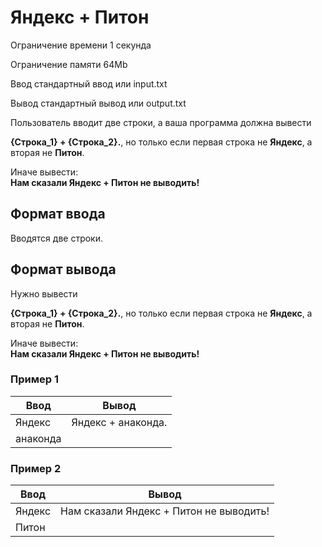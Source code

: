 # Яндекс + Питон

Ограничение времени 1 секунда

Ограничение памяти 64Mb

Ввод стандартный ввод или input.txt

Вывод стандартный вывод или output.txt

Пользователь вводит две строки, а ваша программа должна вывести

**{Строка_1} + {Строка_2}.**, но только если первая строка не  **Яндекс**, а вторая не  **Питон**.

Иначе вывести:  
**Нам сказали Яндекс + Питон не выводить!**

## Формат ввода

Вводятся две строки.

## Формат вывода

Нужно вывести

**{Строка_1} + {Строка_2}.**, но только если первая строка не  **Яндекс**, а вторая не  **Питон**.

Иначе вывести:  
**Нам сказали Яндекс + Питон не выводить!**

### Пример 1

| Ввод | Вывод  |
|--|--|
| Яндекс | Яндекс + анаконда. |
| анаконда |  |

### Пример 2

| Ввод | Вывод  |
|--|--|
| Яндекс | Нам сказали Яндекс + Питон не выводить! |
| Питон |  |